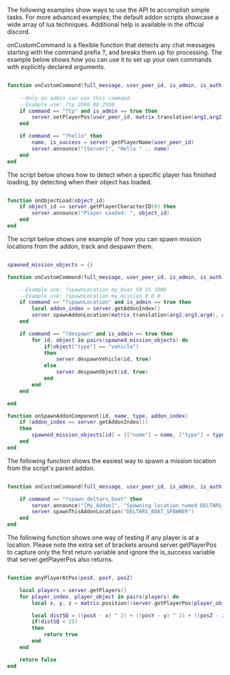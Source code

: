 The following examples show ways to use the API to accomplish simple tasks. For more advanced examples; the default addon scripts showcase a wide array of lua techniques. Additional help is available in the official discord.

onCustomCommand is a flexible function that detects any chat messages starting with the command prefix ?, and breaks them up for processing. The example below shows how you can use it to set up your own commands with explicitly declared arguments.

```lua

function onCustomCommand(full_message, user_peer_id, is_admin, is_auth, command, arg1, arg2, arg3, arg4)
	
	--Only an admin can use this command
	--Example use: ?tp 2000 80 2500
	if command == "?tp" and is_admin == true then
		server.setPlayerPos(user_peer_id, matrix.translation(arg1,arg2,arg3))
	end

	if command == "?hello" then
		name, is_success = server.getPlayerName(user_peer_id)
		server.announce("[Server]", "Hello " .. name)
	end
end

```

The script below shows how to detect when a specific player has finished loading, by detecting when their object has loaded.

```lua

function onObjectLoad(object_id)
	if object_id == server.getPlayerCharacterID(0) then
		server.announce("Player Loaded: ", object_id)
	end
end

```

The script below shows one example of how you can spawn mission locations from the addon, track and despawn them.

```lua

spawned_mission_objects = {}

function onCustomCommand(full_message, user_peer_id, is_admin, is_auth, command, arg1, arg2, arg3, arg4)

	--Example use: ?spawnLocation my_boat 50 15 1000
	--Example use: ?spawnLocation my_mission 0 0 0
	if command == "?spawnLocation" and is_admin == true then
		local addon_index = server.getAddonIndex()
		server.spawnAddonLocation(matrix.translation(arg2,arg3,arg4), addon_index, (server.getLocationIndex(addon_index, arg1)))	
	end

	if command == "?despawn" and is_admin == true then
		for id, object in pairs(spawned_mission_objects) do	
			if(object["type"] == "vehicle")
			then
				server.despawnVehicle(id, true)
			else
				server.despawnObject(id, true)
			end
		end
	end

end

function onSpawnAddonComponent(id, name, type, addon_index)		 	
	if (addon_index == server.getAddonIndex())
	then
		spawned_mission_objects[id] = {["name"] = name, ["type"] = type}
	end
end

```

The following function shows the easiest way to spawn a mission location from the script's parent addon.

```lua

function onCustomCommand(full_message, user_peer_id, is_admin, is_auth, command, arg1, arg2, arg3, arg4)

	if command == "?spawn_deltars_boat" then
		server.announce("[My_Addon]", "Spawning location named DELTARS_BOAT_SPAWNER")
		server.spawnThisAddonLocation("DELTARS_BOAT_SPAWNER")
	end
end

```

The following function shows one way of testing if any player is at a location. Please note the extra set of brackets around server.getPlayerPos to capture only the first return variable and ignore the is_success variable that server.getPlayerPos also returns.

```lua

function anyPlayerAtPos(posX, posY, posZ)

	local players = server.getPlayers()
	for player_index, player_object in pairs(players) do
		local x, y, z = matrix.position((server.getPlayerPos(player_object.id)))

		local distSQ = ((posX - x) ^ 2) + ((posY - y) ^ 2) + ((posZ - z) ^ 2)
		if(distSQ < 25)
		then
			return true
		end
	end

	return false
end

```
